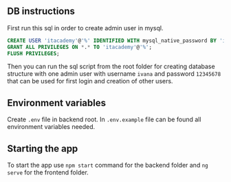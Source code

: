 ## DB instructions

First run this sql in order to create admin user in mysql.

```sql
CREATE USER 'itacademy'@'%' IDENTIFIED WITH mysql_native_password BY 'itacademy';
GRANT ALL PRIVILEGES ON *.* TO 'itacademy'@'%';
FLUSH PRIVILEGES;
```

Then you can run the sql script from the root folder for creating database structure with one admin user with username `ivana` and password `12345678` that can be used for first login and creation of other users. 

## Environment variables

Create `.env` file in backend root.
In `.env.example` file can be found all environment variables needed.

## Starting the app

To start the app use `npm start` command for the backend folder and `ng serve` for the frontend folder.